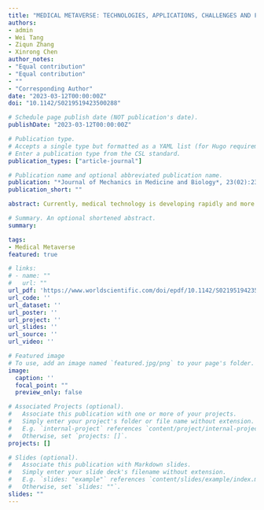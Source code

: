 ```yaml
---
title: "MEDICAL METAVERSE: TECHNOLOGIES, APPLICATIONS, CHALLENGES AND FUTURE"
authors:
- admin
- Wei Tang
- Ziqun Zhang
- Xinrong Chen
author_notes:
- "Equal contribution"
- "Equal contribution"
- ""
- "Corresponding Author"
date: "2023-03-12T00:00:00Z"
doi: "10.1142/S0219519423500288"

# Schedule page publish date (NOT publication's date).
publishDate: "2023-03-12T00:00:00Z"

# Publication type.
# Accepts a single type but formatted as a YAML list (for Hugo requirements).
# Enter a publication type from the CSL standard.
publication_types: ["article-journal"]

# Publication name and optional abbreviated publication name.
publication: "*Journal of Mechanics in Medicine and Biology*, 23(02):2350028 *(MOST READ ARTICLE OF THE JOURNAL)*"
publication_short: ""

abstract: Currently, medical technology is developing rapidly and more medical problems are being solved. However, the shortage of medical resources and the high cost of medical care have become severe medical problems in response to the needs of patients. The continuous improvement of medical experience and quality is one of the most critical issues and is widely valued. The metaverse is an emerging digital space that integrates all kinds of technologies, including artificial intelligence, virtual reality, augmented reality, internet technology, blockchain and digital twin, etc. These technologies can ensure an immersive experience in the metaverse for humans to complete various tasks efficiently. Many fields, including video games, industrial production and medical service, have started to pay attention to the application of the metaverse. In the medical field, medical personnel can use the metaverse to achieve efficient diagnosis, education and treatments. And the interaction between medical personnel and patients in digital space can be strong. In this paper, we review the technologies and the applications of the metaverse and explore the potential of the metaverse in healthcare from several application scenarios. Based on this, the current challenges are analyzed and the possible solutions are proposed as the future direction of medical metaverse.

# Summary. An optional shortened abstract.
summary: 

tags:
- Medical Metaverse
featured: true

# links:
# - name: ""
#   url: ""
url_pdf: 'https://www.worldscientific.com/doi/epdf/10.1142/S0219519423500288'
url_code: ''
url_dataset: ''
url_poster: ''
url_project: ''
url_slides: ''
url_source: ''
url_video: ''

# Featured image
# To use, add an image named `featured.jpg/png` to your page's folder. 
image:
  caption: ''
  focal_point: ""
  preview_only: false

# Associated Projects (optional).
#   Associate this publication with one or more of your projects.
#   Simply enter your project's folder or file name without extension.
#   E.g. `internal-project` references `content/project/internal-project/index.md`.
#   Otherwise, set `projects: []`.
projects: []

# Slides (optional).
#   Associate this publication with Markdown slides.
#   Simply enter your slide deck's filename without extension.
#   E.g. `slides: "example"` references `content/slides/example/index.md`.
#   Otherwise, set `slides: ""`.
slides: ""
---
```



